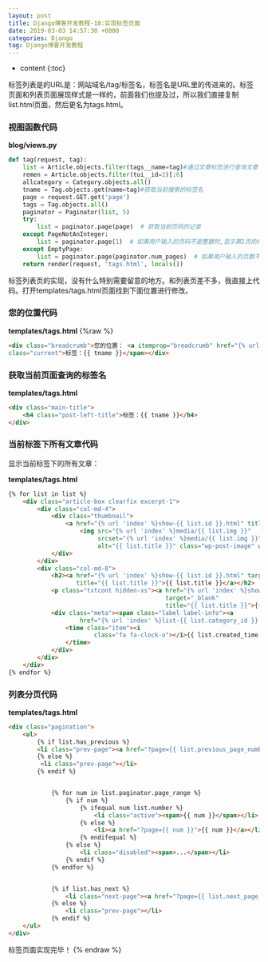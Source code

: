 ```yaml
---
layout: post
title: Django博客开发教程-18:实现标签页面
date: 2019-03-03 14:57:30 +0800
categories: Django
tag: Django博客开发教程
---
```


* content
{:toc}


<!-- ![]({{ '/styles/article-image/20190303145730_1.jpg' | prepend: site.baseurl }}){:height='80%' width='80%'} -->

标签列表是的URL是：网站域名/tag/标签名，标签名是URL里的<tag>传进来的。标签页面和列表页面展现样式是一样的，前面我们也提及过，所以我们直接复制list.html页面，然后更名为tags.html。

### 视图函数代码 ###

**blog/views.py**

```py
def tag(request, tag):
    list = Article.objects.filter(tags__name=tag)#通过文章标签进行查询文章
    remen = Article.objects.filter(tui__id=2)[:6]
    allcategory = Category.objects.all()
    tname = Tag.objects.get(name=tag)#获取当前搜索的标签名
    page = request.GET.get('page')
    tags = Tag.objects.all()
    paginator = Paginator(list, 5)
    try:
        list = paginator.page(page)  # 获取当前页码的记录
    except PageNotAnInteger:
        list = paginator.page(1)  # 如果用户输入的页码不是整数时,显示第1页的内容
    except EmptyPage:
        list = paginator.page(paginator.num_pages)  # 如果用户输入的页数不在系统的页码列表中时,显示最后一页的内容
    return render(request, 'tags.html', locals())
```

标签列表页的实现，没有什么特别需要留意的地方。和列表页差不多，我直接上代码。打开templates/tags.html页面找到下面位置进行修改。

### 您的位置代码 ###

**templates/tags.html**
{%raw %}
```html
<div class="breadcrumb">您的位置： <a itemprop="breadcrumb" href="{% url 'index' %}">首页</a> » <span
class="current">标签：{{ tname }}</span></div>
```

### 获取当前页面查询的标签名 ###

**templates/tags.html**

```html
<div class="main-title">
    <h4 class="post-left-title">标签：{{ tname }}</h4>
</div>
```

### 当前标签下所有文章代码 ###

显示当前标签下的所有文章：

**templates/tags.html**

```html
{% for list in list %}
    <div class="article-box clearfix excerpt-1">
        <div class="col-md-4">
            <div class="thumbnail">
                <a href="{% url 'index' %}show-{{ list.id }}.html" title="{{ list.title }}">
                    <img src="{% url 'index' %}media/{{ list.img }}"
                         srcset="{% url 'index' %}media/{{ list.img }}"
                         alt="{{ list.title }}" class="wp-post-image" width="240" height="160"/></a>
            </div>
        </div>
        <div class="col-md-8">
            <h2><a href="{% url 'index' %}show-{{ list.id }}.html" target="_blank"
                   title="{{ list.title }}">{{ list.title }}</a></h2>
            <p class="txtcont hidden-xs"><a href="{% url 'index' %}show-{{ list.id }}.html"
                                            target="_blank"
                                            title="{{ list.title }}">{{ list.excerpt }}</a></p>
            <div class="meta"><span class="label label-info"><a
                    href="{% url 'index' %}list-{{ list.category_id }}.html">{{ list.category.name }}</a></span>
                <time class="item"><i
                        class="fa fa-clock-o"></i>{{ list.created_time|date:"Y年m月d日" }}
                </time>
            </div>
        </div>
    </div>
{% endfor %}
```

### 列表分页代码 ###

**templates/tags.html**

```html
<div class="pagination">
    <ul>
        {% if list.has_previous %}
        <li class="prev-page"><a href="?page={{ list.previous_page_number }}">上一页</a></li>
        {% else %}
         <li class="prev-page"></li>
        {% endif %}


            {% for num in list.paginator.page_range %}
                {% if num %}
                    {% ifequal num list.number %}
                        <li class="active"><span>{{ num }}</span></li>
                    {% else %}
                        <li><a href="?page={{ num }}">{{ num }}</a></li>
                    {% endifequal %}
                {% else %}
                    <li class="disabled"><span>...</span></li>
                {% endif %}
            {% endfor %}


            {% if list.has_next %}
                <li class="next-page"><a href="?page={{ list.next_page_number }}">下一页</a></li>
            {% else %}
                <li class="prev-page"></li>
            {% endif %}
    </ul>
</div>
```

标签页面实现完毕！
{% endraw %}